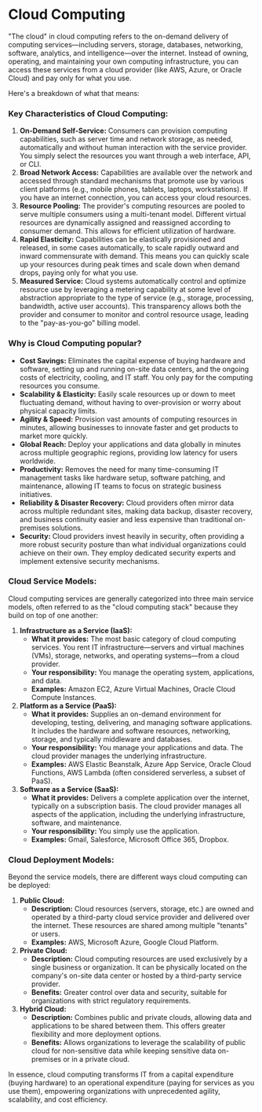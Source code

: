 # Cloud Computing

"The cloud" in cloud computing refers to the on-demand delivery of computing services—including servers, storage, databases, networking, software, analytics, and intelligence—over the internet. Instead of owning, operating, and maintaining your own computing infrastructure, you can access these services from a cloud provider (like AWS, Azure, or Oracle Cloud) and pay only for what you use.

Here's a breakdown of what that means:

### Key Characteristics of Cloud Computing:

1.  **On-Demand Self-Service:** Consumers can provision computing capabilities, such as server time and network storage, as needed, automatically and without human interaction with the service provider. You simply select the resources you want through a web interface, API, or CLI.
2.  **Broad Network Access:** Capabilities are available over the network and accessed through standard mechanisms that promote use by various client platforms (e.g., mobile phones, tablets, laptops, workstations). If you have an internet connection, you can access your cloud resources.
3.  **Resource Pooling:** The provider's computing resources are pooled to serve multiple consumers using a multi-tenant model. Different virtual resources are dynamically assigned and reassigned according to consumer demand. This allows for efficient utilization of hardware.
4.  **Rapid Elasticity:** Capabilities can be elastically provisioned and released, in some cases automatically, to scale rapidly outward and inward commensurate with demand. This means you can quickly scale up your resources during peak times and scale down when demand drops, paying only for what you use.
5.  **Measured Service:** Cloud systems automatically control and optimize resource use by leveraging a metering capability at some level of abstraction appropriate to the type of service (e.g., storage, processing, bandwidth, active user accounts). This transparency allows both the provider and consumer to monitor and control resource usage, leading to the "pay-as-you-go" billing model.

### Why is Cloud Computing popular?

* **Cost Savings:** Eliminates the capital expense of buying hardware and software, setting up and running on-site data centers, and the ongoing costs of electricity, cooling, and IT staff. You only pay for the computing resources you consume.
* **Scalability & Elasticity:** Easily scale resources up or down to meet fluctuating demand, without having to over-provision or worry about physical capacity limits.
* **Agility & Speed:** Provision vast amounts of computing resources in minutes, allowing businesses to innovate faster and get products to market more quickly.
* **Global Reach:** Deploy your applications and data globally in minutes across multiple geographic regions, providing low latency for users worldwide.
* **Productivity:** Removes the need for many time-consuming IT management tasks like hardware setup, software patching, and maintenance, allowing IT teams to focus on strategic business initiatives.
* **Reliability & Disaster Recovery:** Cloud providers often mirror data across multiple redundant sites, making data backup, disaster recovery, and business continuity easier and less expensive than traditional on-premises solutions.
* **Security:** Cloud providers invest heavily in security, often providing a more robust security posture than what individual organizations could achieve on their own. They employ dedicated security experts and implement extensive security mechanisms.

### Cloud Service Models:

Cloud computing services are generally categorized into three main service models, often referred to as the "cloud computing stack" because they build on top of one another:

1.  **Infrastructure as a Service (IaaS):**
    * **What it provides:** The most basic category of cloud computing services. You rent IT infrastructure—servers and virtual machines (VMs), storage, networks, and operating systems—from a cloud provider.
    * **Your responsibility:** You manage the operating system, applications, and data.
    * **Examples:** Amazon EC2, Azure Virtual Machines, Oracle Cloud Compute Instances.
2.  **Platform as a Service (PaaS):**
    * **What it provides:** Supplies an on-demand environment for developing, testing, delivering, and managing software applications. It includes the hardware and software resources, networking, storage, and typically middleware and databases.
    * **Your responsibility:** You manage your applications and data. The cloud provider manages the underlying infrastructure.
    * **Examples:** AWS Elastic Beanstalk, Azure App Service, Oracle Cloud Functions, AWS Lambda (often considered serverless, a subset of PaaS).
3.  **Software as a Service (SaaS):**
    * **What it provides:** Delivers a complete application over the internet, typically on a subscription basis. The cloud provider manages all aspects of the application, including the underlying infrastructure, software, and maintenance.
    * **Your responsibility:** You simply use the application.
    * **Examples:** Gmail, Salesforce, Microsoft Office 365, Dropbox.

### Cloud Deployment Models:

Beyond the service models, there are different ways cloud computing can be deployed:

1.  **Public Cloud:**
    * **Description:** Cloud resources (servers, storage, etc.) are owned and operated by a third-party cloud service provider and delivered over the internet. These resources are shared among multiple "tenants" or users.
    * **Examples:** AWS, Microsoft Azure, Google Cloud Platform.
2.  **Private Cloud:**
    * **Description:** Cloud computing resources are used exclusively by a single business or organization. It can be physically located on the company's on-site data center or hosted by a third-party service provider.
    * **Benefits:** Greater control over data and security, suitable for organizations with strict regulatory requirements.
3.  **Hybrid Cloud:**
    * **Description:** Combines public and private clouds, allowing data and applications to be shared between them. This offers greater flexibility and more deployment options.
    * **Benefits:** Allows organizations to leverage the scalability of public cloud for non-sensitive data while keeping sensitive data on-premises or in a private cloud.

In essence, cloud computing transforms IT from a capital expenditure (buying hardware) to an operational expenditure (paying for services as you use them), empowering organizations with unprecedented agility, scalability, and cost efficiency.
